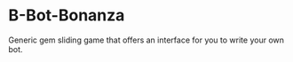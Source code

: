 B-Bot-Bonanza
=============

Generic gem sliding game that offers an interface for you to write your own bot.
